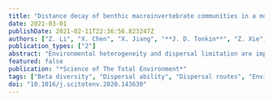 ```yaml
---
title: "Distance decay of benthic macroinvertebrate communities in a mountain river network: do dispersal routes and dispersal ability matter?"
date: 2021-03-01
publishDate: 2021-02-11T22:36:56.823247Z
authors: ["Z. Li", "X. Chen", "X. Jiang", "**J. D. Tonkin**", "Z. Xie", "J. Heino"]
publication_types: ["2"]
abstract: "Environmental heterogeneity and dispersal limitation are important drivers of beta diversity; however, their relative influence on the two fundamental components of beta diversity (i.e., species replacement and richness difference) has not been fully examined in montane streams. Here, we examined the relative importance of local environmental gradients and three physical distance matrices (i.e., overland, watercourse and cost distances) on beta diversity and its two components for a macroinvertebrate metacommunity in a stream network. To provide additional insights into community assembly, we also analysed variation in two deconstructed sub-communities based on dispersal ability (i.e., weak and strong dispersers). Both environmental filters and physical distances (dispersal limitation) drove patterns of overall beta diversity, with the former generally prevailing over the latter. Species replacement components showed stronger correlations with environmental gradients than physical distances, while the opposite is true for the richness difference components. Overland distances were generally more important than cost and watercourse distances for community dissimilarity of stream macroinvertebrates, implying that lateral dispersal out of stream corridors through flight was the major dispersal route in the studied steam network. As expected, community dissimilarity of strong dispersers was primarily shaped by environmental filtering, while community dissimilarity of weak dispersers was associated with the joint effects of environmental filtering and dispersal limitation. Our findings demonstrate that partitioning overall dissimilarity into species replacement and richness difference provides more insights into the processes driving spatial variability in biological communities compared with the utilization of total beta diversity alone. Our results support the notion that maintaining environmental heterogeneity and natural connectivity of stream networks should be effective measures to conserve regional biodiversity."
featured: false
publication: "*Science of The Total Environment*"
tags: ["Beta diversity", "Dispersal ability", "Dispersal routes", "Environmental heterogeneity", "Richness difference", "Species replacement"]
doi: "10.1016/j.scitotenv.2020.143630"
---
```



